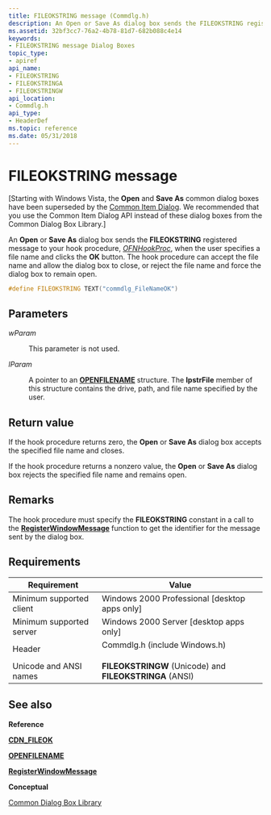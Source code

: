 ```yaml
---
title: FILEOKSTRING message (Commdlg.h)
description: An Open or Save As dialog box sends the FILEOKSTRING registered message to your hook procedure, OFNHookProc, when the user specifies a file name and clicks the OK button.
ms.assetid: 32bf3cc7-76a2-4b78-81d7-682b088c4e14
keywords:
- FILEOKSTRING message Dialog Boxes
topic_type:
- apiref
api_name:
- FILEOKSTRING
- FILEOKSTRINGA
- FILEOKSTRINGW
api_location:
- Commdlg.h
api_type:
- HeaderDef
ms.topic: reference
ms.date: 05/31/2018
---
```


# FILEOKSTRING message

\[Starting with Windows Vista, the **Open** and **Save As** common dialog boxes have been superseded by the [Common Item Dialog](/windows/win32/shell/common-file-dialog). We recommended that you use the Common Item Dialog API instead of these dialog boxes from the Common Dialog Box Library.\]

An **Open** or **Save As** dialog box sends the **FILEOKSTRING** registered message to your hook procedure, [*OFNHookProc*](/windows/win32/api/commdlg/nc-commdlg-lpofnhookproc), when the user specifies a file name and clicks the **OK** button. The hook procedure can accept the file name and allow the dialog box to close, or reject the file name and force the dialog box to remain open.


```C++
#define FILEOKSTRING TEXT("commdlg_FileNameOK")
```



## Parameters

<dl> <dt>

*wParam* 
</dt> <dd>

This parameter is not used.

</dd> <dt>

*lParam* 
</dt> <dd>

A pointer to an [**OPENFILENAME**](/windows/win32/api/commdlg/ns-commdlg-openfilenamea) structure. The **lpstrFile** member of this structure contains the drive, path, and file name specified by the user.

</dd> </dl>

## Return value

If the hook procedure returns zero, the **Open** or **Save As** dialog box accepts the specified file name and closes.

If the hook procedure returns a nonzero value, the **Open** or **Save As** dialog box rejects the specified file name and remains open.

## Remarks

The hook procedure must specify the **FILEOKSTRING** constant in a call to the [**RegisterWindowMessage**](/windows/desktop/api/winuser/nf-winuser-registerwindowmessagea) function to get the identifier for the message sent by the dialog box.

## Requirements



| Requirement | Value |
|-------------------------------------|----------------------------------------------------------------------------------------------------------|
| Minimum supported client<br/> | Windows 2000 Professional \[desktop apps only\]<br/>                                               |
| Minimum supported server<br/> | Windows 2000 Server \[desktop apps only\]<br/>                                                     |
| Header<br/>                   | <dl> <dt>Commdlg.h (include Windows.h)</dt> </dl> |
| Unicode and ANSI names<br/>   | **FILEOKSTRINGW** (Unicode) and **FILEOKSTRINGA** (ANSI)<br/>                                      |



## See also

<dl> <dt>

**Reference**
</dt> <dt>

[**CDN\_FILEOK**](cdn-fileok.md)
</dt> <dt>

[**OPENFILENAME**](/windows/win32/api/commdlg/ns-commdlg-openfilenamea)
</dt> <dt>

[**RegisterWindowMessage**](/windows/desktop/api/winuser/nf-winuser-registerwindowmessagea)
</dt> <dt>

**Conceptual**
</dt> <dt>

[Common Dialog Box Library](common-dialog-box-library.md)
</dt> </dl>

 

